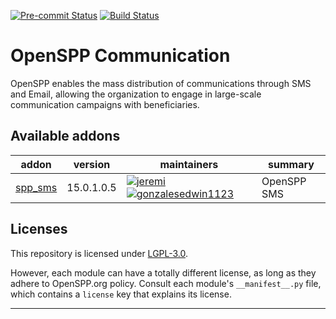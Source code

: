 
<!-- /!\ Non OCA Context : Set here the badge of your runbot / runboat instance. -->
[![Pre-commit Status](https://github.com/openspp/openspp-communication/actions/workflows/pre-commit.yml/badge.svg?branch=15.0)](https://github.com/openspp/openspp-communication/actions/workflows/pre-commit.yml?query=branch%3A15.0)
[![Build Status](https://github.com/openspp/openspp-communication/actions/workflows/test.yml/badge.svg?branch=15.0)](https://github.com/openspp/openspp-communication/actions/workflows/test.yml?query=branch%3A15.0)
<!-- [![codecov](https://codecov.io/gh/openspp/openspp-communication/branch/15.0/graph/badge.svg)](https://codecov.io/gh/openspp/openspp-communication) -->
<!-- /!\ Non OCA Context : Set here the badge of your translation instance. -->

<!-- /!\ do not modify above this line -->

# OpenSPP Communication

OpenSPP enables the mass distribution of communications through SMS and Email, allowing the organization to engage in large-scale communication campaigns with beneficiaries.

<!-- /!\ do not modify below this line -->

<!-- prettier-ignore-start -->

[//]: # (addons)

Available addons
----------------
addon | version | maintainers | summary
--- | --- | --- | ---
[spp_sms](spp_sms/) | 15.0.1.0.5 | [![jeremi](https://github.com/jeremi.png?size=30px)](https://github.com/jeremi) [![gonzalesedwin1123](https://github.com/gonzalesedwin1123.png?size=30px)](https://github.com/gonzalesedwin1123) | OpenSPP SMS

[//]: # (end addons)

<!-- prettier-ignore-end -->

## Licenses

This repository is licensed under [LGPL-3.0](LICENSE).

However, each module can have a totally different license, as long as they adhere to OpenSPP.org
policy. Consult each module's `__manifest__.py` file, which contains a `license` key
that explains its license.

----
<!-- /!\ Non OCA Context : Set here the full description of your organization. -->
